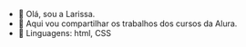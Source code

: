 - 👋 Olá, sou a Larissa.
- 👀 Aqui vou compartilhar os trabalhos dos cursos da Alura.
- 🌱 Linguagens: html, CSS


